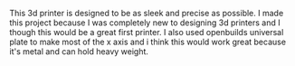 This 3d printer is designed to be as sleek and precise as possible.
I made this project because I was completely new to designing 3d printers and I though this would be a great first printer. I also used openbuilds universal plate to make most of the x axis and i think this would work great because it's metal and can hold heavy weight.
